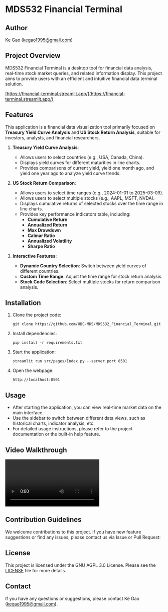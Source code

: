 # MDS532 Financial Terminal

## Author

Ke Gao (kegao1995@gmail.com)

## Project Overview

MDS532 Financial Terminal is a desktop tool for financial data analysis, real-time stock market queries, and related information display. This project aims to provide users with an efficient and intuitive financial data terminal solution.

[https://financial-terminal.streamlit.app/](https://financial-terminal.streamlit.app/)

## Features

This application is a financial data visualization tool primarily focused on **Treasury Yield Curve Analysis** and **US Stock Return Analysis**, suitable for investors, analysts, and financial researchers.

1. **Treasury Yield Curve Analysis**:

   - Allows users to select countries (e.g., USA, Canada, China).
   - Displays yield curves for different maturities in line charts.
   - Provides comparisons of current yield, yield one month ago, and yield one year ago to analyze yield curve trends.
2. **US Stock Return Comparison**:

   - Allows users to select time ranges (e.g., 2024-01-01 to 2025-03-09).
   - Allows users to select multiple stocks (e.g., AAPL, MSFT, NVDA).
   - Displays cumulative returns of selected stocks over the time range in line charts.
   - Provides key performance indicators table, including:
     - **Cumulative Return**
     - **Annualized Return**
     - **Max Drawdown**
     - **Calmar Ratio**
     - **Annualized Volatility**
     - **Sharpe Ratio**
3. **Interactive Features**:

   - **Dynamic Country Selection**: Switch between yield curves of different countries.
   - **Custom Time Range**: Adjust the time range for stock return analysis.
   - **Stock Code Selection**: Select multiple stocks for return comparison analysis.

## Installation

1. Clone the project code:
   ```
   git clone https://github.com/UBC-MDS/MDS532_Financial_Terminal.git
   ```
2. Install dependencies:
   ```
   pip install -r requirements.txt
   ```
3. Start the application:
   ```
   streamlit run src/pages/Index.py --server.port 8501
   ```
4. Open the webpage:
   ```
   http://localhost:8501
   ```

## Usage

- After starting the application, you can view real-time market data on the main interface.
- Use the sidebar to switch between different data views, such as historical charts, indicator analysis, etc.
- For detailed usage instructions, please refer to the project documentation or the built-in help feature.

## Video Walkthrough

![Video Walkthrough](img/demo.mp4)

## Contribution Guidelines

We welcome contributions to this project. If you have new feature suggestions or find any issues, please contact us via Issue or Pull Request:

## License

This project is licensed under the GNU AGPL 3.0 License. Please see the [LICENSE](./LICENSE) file for more details.

## Contact

If you have any questions or suggestions, please contact Ke Gao (kegao1995@gmail.com).

